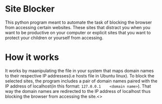 # Site Blocker

This python program meant to automate the task
of blocking the browser from accessing certain
websites. These sites that distract you when
you want to be productive on your computer or
explicit sites that you want to protect your
children or yourself from accessing.<br>

# How it works

It works by maanipulating the file in your
system that maps domain names to their respective
IP addresses(i.e hosts file in Ubuntu linux).
To block the selected sites, the program includes
a pair of domain names paired with the IP address
of localhost(in this format: ``127.0.0.1    <domain name>``).
That way the domain names are redirected to the IP
address of localhost thus blocking the browser from
accessing the site.<>
